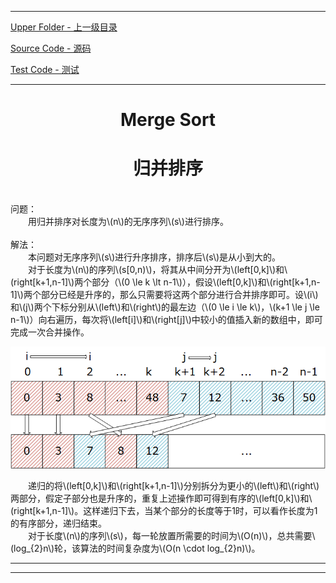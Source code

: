 <script type="text/javascript" async src="//cdn.bootcss.com/mathjax/2.7.0/MathJax.js?config=TeX-AMS-MML_HTMLorMML"></script>
<script type="text/javascript" async src="https://cdnjs.cloudflare.com/ajax/libs/mathjax/2.7.1/MathJax.js?config=TeX-MML-AM_CHTML"></script>


--------
[Upper Folder - 上一级目录](../)

[Source Code - 源码](https://zhaochenyou@github.com/Way-to-Algorithm/blob/master/src/Sort/MergeSort.hpp)

[Test Code - 测试](https://zhaochenyou@github.com/Way-to-Algorithm/blob/master/src/Sort/MergeSort.cpp)


--------

<div>
<h1 align="center"> Merge Sort </h1>
<h1 align="center"> 归并排序 </h1>
<br>
问题：<br>
&emsp;&emsp;用归并排序对长度为\(n\)的无序序列\(s\)进行排序。<br>
<br>
解法：<br>
&emsp;&emsp;本问题对无序序列\(s\)进行升序排序，排序后\(s\)是从小到大的。<br>
&emsp;&emsp;对于长度为\(n\)的序列\(s[0,n)\)，将其从中间分开为\(left[0,k]\)和\(right[k+1,n-1]\)两个部分（\(0 \le k \lt n-1\)），假设\(left[0,k]\)和\(right[k+1,n-1]\)两个部分已经是升序的，那么只需要将这两个部分进行合并排序即可。设\(i\)和\(j\)两个下标分别从\(left\)和\(right\)的最左边（\(0 \le i \le k\)，\(k+1 \le j \le n-1\)）向右遍历，每次将\(left[i]\)和\(right[j]\)中较小的值插入新的数组中，即可完成一次合并操作。<br>
<p align="center"><img src="../res/MergeSort1.png" /></p>
&emsp;&emsp;递归的将\(left[0,k]\)和\(right[k+1,n-1]\)分别拆分为更小的\(left\)和\(right\)两部分，假定子部分也是升序的，重复上述操作即可得到有序的\(left[0,k]\)和\(right[k+1,n-1]\)。这样递归下去，当某个部分的长度等于1时，可以看作长度为1的有序部分，递归结束。<br>
&emsp;&emsp;对于长度\(n\)的序列\(s\)，每一轮放置所需要的时间为\(O(n)\)，总共需要\(log_{2}n\)轮，该算法的时间复杂度为\(O(n \cdot log_{2}⁡n)\)。<br>
</div>


--------
--------
